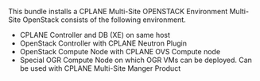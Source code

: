 This bundle installs a CPLANE Multi-Site OPENSTACK Environment
Multi-Site OpenStack consists of the following environment.
- CPLANE Controller and DB (XE) on same host
- OpenStack Controller with CPLANE Neutron Plugin
- OpenStack Compute Node with CPLANE OVS Compute node
- Special OGR Compute Node on which OGR VMs can be deployed. Can be used with CPLANE Multi-Site Manger Product

